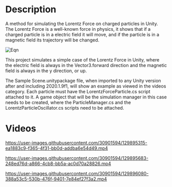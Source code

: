 # Description
A method for simulating the Lorentz Force on charged particles in Unity.
The Lorentz Force is a well-known force in physics, it shows that if a charged particle is in a electric field it will move, and if the particle is in a magnetic field its trajectory will be changed.

![Eqn](https://user-images.githubusercontent.com/30901594/129890404-b572adde-6dbe-45d4-9454-9b57653fb8f0.png)

This project simulates a simple case of the Lorentz Force in Unity, where the electric field is always in the Vector3.forward direction and the magnetic field is always in the y direction, or up.

The Sample Scene.unitypackage file, when imported to any Unity version after and including 2020.1.9f1, will show an example as viewed in the videos category.
Each particle must have the LorentzForceParticle.cs script attached to it. A game object that will be the simulation manager in this case needs to be created, where the ParticleManager.cs and the LorentzParticleOscillator.cs scripts need to be attached.

# Videos 

https://user-images.githubusercontent.com/30901594/129895315-ea1883c9-f365-4f31-bb0d-addba6e54d49.mp4

https://user-images.githubusercontent.com/30901594/129895683-248ed76d-a866-4cb8-bb5a-ac0d70a28826.mp4

https://user-images.githubusercontent.com/30901594/129896080-388a53c5-530b-476f-9401-7e84ef27f3a2.mp4
